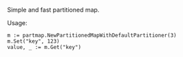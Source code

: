 Simple and fast partitioned map.

Usage:

```
m := partmap.NewPartitionedMapWithDefaultPartitioner(3)
m.Set("key", 123)
value, _ := m.Get("key")
```